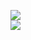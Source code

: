 [![](https://img.shields.io/badge/Made%20With-Github%20Spray-lightgrey.svg?style=for-the-badge&logo=github)](https://github.com/Annihil/github-spray#1042)  
[![](https://i.imgur.com/2DrTn0Z.gif)](https://github.com/Annihil/github-spray)